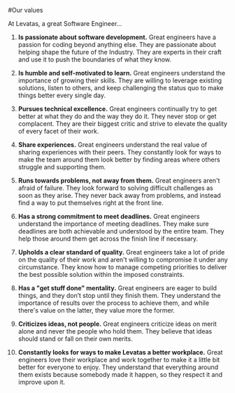 #Our values

At Levatas, a great Software Engineer…

1. __Is passionate about software development.__ Great engineers have a passion for coding beyond anything else. They are passionate about helping shape the future of the Industry. They are experts in their craft and use it to push the boundaries of what they know. 

2. __Is humble and self-motivated to learn.__ Great engineers understand the importance of growing their skills. They are willing to leverage existing solutions, listen to others, and keep challenging the status quo to make things better every single day.

3. __Pursues technical excellence.__ Great engineers continually try to get better at what they do and the way they do it. They never stop or get complacent. They are their biggest critic and strive to elevate the quality of every facet of their work.

4. __Share experiences.__ Great engineers understand the real value of sharing experiences with their peers. They constantly look for ways to make the team around them look better by finding areas where others struggle and supporting them.

5. __Runs towards problems, not away from them.__ Great engineers aren't afraid of failure. They look forward to solving difficult challenges as soon as they arise. They never back away from problems, and instead find a way to put themselves right at the front line. 

6. __Has a strong commitment to meet deadlines.__ Great engineers understand the importance of meeting deadlines. They make sure deadlines are both achievable and understood by the entire team. They help those around them get across the finish line if necessary.

7. __Upholds a clear standard of quality.__ Great engineers take a lot of pride on the quality of their work and aren't willing to compromise it under any circumstance. They know how to manage competing priorities to deliver the best possible solution within the imposed constraints.

8. __Has a "get stuff done" mentality.__ Great engineers are eager to build things, and they don’t stop until they finish them. They understand the importance of results over the process to achieve them, and while there's value on the latter, they value more the former.

9. __Criticizes ideas, not people.__ Great engineers criticize ideas on merit alone and never the people who hold them. They believe that ideas should stand or fall on their own merits.

10. __Constantly looks for ways to make Levatas a better workplace.__ Great engineers love their workplace and work together to make it a little bit better for everyone to enjoy. They understand that everything around them exists because somebody made it happen, so they respect it and improve upon it.




#
